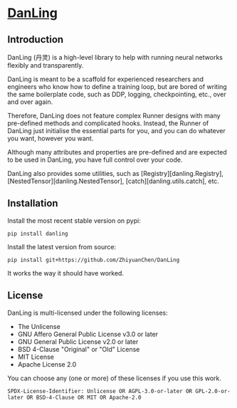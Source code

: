 # [DanLing](https://danling.org)

## Introduction

DanLing (丹灵) is a high-level library to help with running neural networks flexibly and transparently.

DanLing is meant to be a scaffold for experienced researchers and engineers who know how to define a training loop, but are bored of writing the same boilerplate code, such as DDP, logging, checkpointing, etc., over and over again.

Therefore, DanLing does not feature complex Runner designs with many pre-defined methods and complicated hooks.
Instead, the Runner of DanLing just initialise the essential parts for you, and you can do whatever you want, however you want.

Although many attributes and properties are pre-defined and are expected to be used in DanLing, you have full control over your code.

DanLing also provides some utilities, such as [Registry][danling.Registry], [NestedTensor][danling.NestedTensor], [catch][danling.utils.catch], etc.

## Installation

Install the most recent stable version on pypi:

```shell
pip install danling
```

Install the latest version from source:

```shell
pip install git+https://github.com/ZhiyuanChen/DanLing
```

It works the way it should have worked.

## License

DanLing is multi-licensed under the following licenses:

- The Unlicense
- GNU Affero General Public License v3.0 or later
- GNU General Public License v2.0 or later
- BSD 4-Clause "Original" or "Old" License
- MIT License
- Apache License 2.0

You can choose any (one or more) of these licenses if you use this work.

`SPDX-License-Identifier: Unlicense OR AGPL-3.0-or-later OR GPL-2.0-or-later OR BSD-4-Clause OR MIT OR Apache-2.0`
